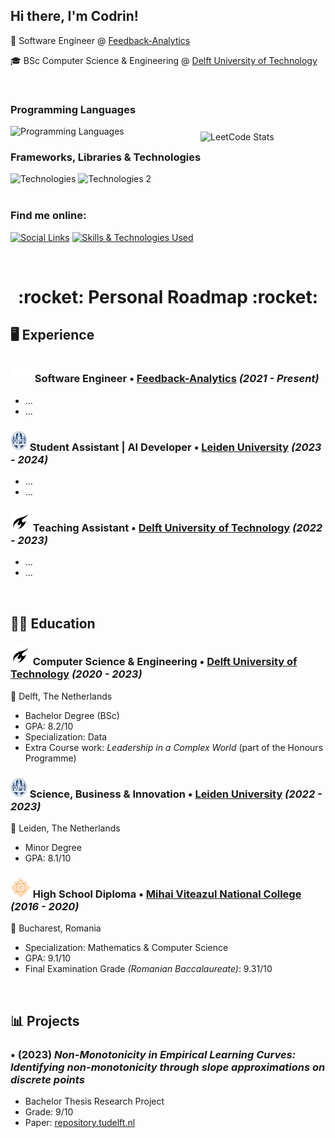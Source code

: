 <h2> Hi there, I'm Codrin!</h2>

:briefcase: Software Engineer @ [Feedback-Analytics](https://feedback-analytics.com/)


:mortar_board: BSc Computer Science & Engineering @ [Delft University of Technology](https://www.tudelft.nl/en/)

<br/>

<div style="display: flex; align-items: center;">
<div>
<h3>Programming Languages</h3>
<img src="https://skillicons.dev/icons?i=ts,python,java,scala,cpp" alt="Programming Languages"/>

[//]: # (<br/>)
<h3>Frameworks, Libraries & Technologies</h3>
<img  src="https://skillicons.dev/icons?i=react,nextjs,postgres,nodejs,docker" alt="Technologies"/>
<img  src="https://skillicons.dev/icons?i=tailwind,prisma,vercel,angular" alt="Technologies 2"/>
</div>
<img  src="https://leetcard.jacoblin.cool/codrin-socol" alt="LeetCode Stats"/>

</div>

[//]: # (### Programming Languages:)

[//]: # ([![Programing Languages]&#40;&#41;]&#40;https://skillicons.dev&#41;)

[//]: # (<br/>)

[//]: # ()
[//]: # (### Frameworks, Libraries & Technologies:)

[//]: # ([![Skills & Technologies Used]&#40;&#41;]&#40;https://skillicons.dev&#41;)

<br/>

### Find me online:
[![Social Links](https://skillicons.dev/icons?i=linkedin)](https://www.linkedin.com/in/codrinsocol/) [![Skills & Technologies Used](https://skillicons.dev/icons?i=instagram)](https://www.instagram.com/codrin.socol/)



[//]: # ([![Leetcode Stats]&#40;https://leetcard.jacoblin.cool/codrin-socol?ext=activity&#41;]&#40;https://leetcode.com/codrin-socol/&#41;)


<br/>

<h1 align="center"> :rocket: Personal Roadmap :rocket: </h1>

## :desktop_computer: Experience 
### ![FA](/images/fa-logo.png) Software Engineer • [Feedback-Analytics](https://feedback-analytics.com/)  *(2021 - Present)*
- ...
- ...
### ![LeidenUniversity](/images/leiden-logo.jpg) Student Assistant | AI Developer • [Leiden University](https://www.universiteitleiden.nl/en) *(2023 - 2024)*
- ...
- ...
### ![TU Delft](/images/tudelft-logo.png) Teaching Assistant • [Delft University of Technology](https://www.tudelft.nl/en/) *(2022 - 2023)*
- ...
- ...

<br/>

## :man_student: Education
### ![TU Delft](/images/tudelft-logo.png) Computer Science & Engineering • [Delft University of Technology](https://www.tudelft.nl/en/) *(2020 - 2023)*
:round_pushpin: Delft, The Netherlands
- Bachelor Degree (BSc)
- GPA: 8.2/10
- Specialization: Data 
- Extra Course work: *Leadership in a Complex World* (part of the Honours Programme)
### ![LeidenUniversity](/images/leiden-logo.jpg) Science, Business & Innovation • [Leiden University](https://www.universiteitleiden.nl/en) *(2022 - 2023)*
:round_pushpin: Leiden, The Netherlands
- Minor Degree 
- GPA: 8.1/10
### ![CNMV](/images/cnmv-logo.png) High School Diploma • [Mihai Viteazul National College](https://www.cnmv.ro/) *(2016 - 2020)*
:round_pushpin: Bucharest, Romania
- Specialization: Mathematics & Computer Science
- GPA: 9.1/10
- Final Examination Grade *(Romanian Baccalaureate)*: 9.31/10

<br/>

## :bar_chart: Projects

### • (2023) *Non-Monotonicity in Empirical Learning Curves: Identifying non-monotonicity through slope approximations on discrete points*
- Bachelor Thesis Research Project
- Grade: 9/10
- Paper: [repository.tudelft.nl](https://repository.tudelft.nl/islandora/object/uuid:3b7f24c8-08a9-4641-be82-38b880ac6898)
